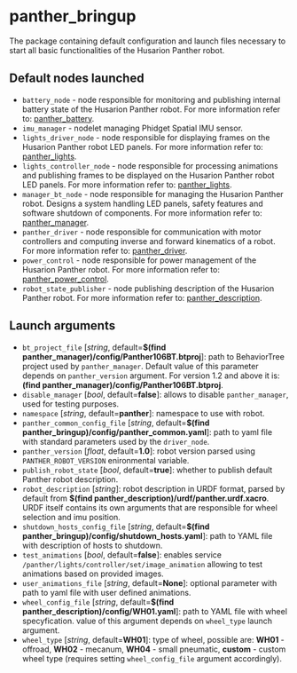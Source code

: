 # panther_bringup

The package containing default configuration and launch files necessary to start all basic functionalities of the Husarion Panther robot.

## Default nodes launched

- `battery_node` - node responsible for monitoring and publishing internal battery state of the Husarion Panther robot. For more information refer to: [panther_battery](../panther_battery/README.md).
- `imu_manager` - nodelet managing Phidget Spatial IMU sensor.
- `lights_driver_node` - node responsible for displaying frames on the Husarion Panther robot LED panels. For more information refer to: [panther_lights](../panther_lights/README.md).
- `lights_controller_node` - node responsible for processing animations and publishing frames to be displayed on the Husarion Panther robot LED panels. For more information refer to: [panther_lights](../panther_lights/README.md).
- `manager_bt_node` - node responsible for managing the Husarion Panther robot. Designs a system handling LED panels, safety features and software shutdown of components. For more information refer to: [panther_manager](../panther_manager/README.md).
- `panther_driver` - node responsible for communication with motor controllers and computing inverse and forward kinematics of a robot. For more information refer to: [panther_driver](../panther_driver/README.md).
- `power_control` - node responsible for power management of the Husarion Panther robot. For more information refer to: [panther_power_control](../panther_power_control/README.md).
- `robot_state_publisher` - node publishing description of the Husarion Panther robot. For more information refer to: [panther_description](../panther_description/README.md).

## Launch arguments

- `bt_project_file` [*string*, default=**$(find panther_manager)/config/Panther106BT.btproj**]: path to BehaviorTree project used by `panther_manager`. Default value of this parameter depends on `panther_version` argument. For version 1.2 and above it is: **(find panther_manager)/config/Panther106BT.btproj**.
- `disable_manager` [*bool*, default=**false**]: allows to disable `panther_manager`, used for testing purposes.
- `namespace` [*string*, default=**panther**]: namespace to use with robot.
- `panther_common_config_file` [*string*, default=**$(find panther_bringup)/config/panther_common.yaml**]: path to yaml file with standard parameters used by the `driver_node`.
- `panther_version` [*float*, default=**1.0**]: robot version parsed using `PANTHER_ROBOT_VERSION` enironmental variable.
- `publish_robot_state` [*bool*, default=**true**]: whether to publish default Panther robot description.
- `robot_description` [*string*]: robot description in URDF format, parsed by default from **$(find panther_description)/urdf/panther.urdf.xacro**. URDF itself contains its own arguments that are responsible for wheel selection and imu position.
- `shutdown_hosts_config_file` [*string*, default=**$(find panther_bringup)/config/shutdown_hosts.yaml**]: path to YAML file with description of hosts to shutdown.
- `test_animations` [*bool*, default=**false**]: enables service `/panther/lights/controller/set/image_animation` allowing to test animations based on provided images.
- `user_animations_file` [*string*, default=**None**]: optional parameter with path to yaml file with user defined animations. 
- `wheel_config_file` [*string*, default=**$(find panther_description)/config/WH01.yaml**]: path to YAML file with wheel specyfication. value of this argument depends on `wheel_type` launch argument.
- `wheel_type` [*string*, default=**WH01**]: type of wheel, possible are: **WH01** - offroad, **WH02** - mecanum, **WH04** - small pneumatic, **custom** - custom wheel type (requires setting `wheel_config_file` argument accordingly).

